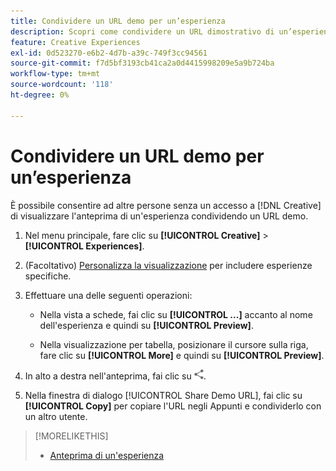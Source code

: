 ```yaml
---
title: Condividere un URL demo per un’esperienza
description: Scopri come condividere un URL dimostrativo di un’esperienza.
feature: Creative Experiences
exl-id: 0d523270-e6b2-4d7b-a39c-749f3cc94561
source-git-commit: f7d5bf3193cb41ca2a0d4415998209e5a9b724ba
workflow-type: tm+mt
source-wordcount: '118'
ht-degree: 0%

---
```


# Condividere un URL demo per un’esperienza

È possibile consentire ad altre persone senza un accesso a [!DNL Creative] di visualizzare l&#39;anteprima di un&#39;esperienza condividendo un URL demo.

1. Nel menu principale, fare clic su **[!UICONTROL Creative]** > **[!UICONTROL Experiences]**.

1. (Facoltativo) [Personalizza la visualizzazione](/help/creative/introduction/customize-data-views.md) per includere esperienze specifiche.

1. Effettuare una delle seguenti operazioni:

   * Nella vista a schede, fai clic su **[!UICONTROL ...]** accanto al nome dell&#39;esperienza e quindi su **[!UICONTROL Preview]**.

   * Nella visualizzazione per tabella, posizionare il cursore sulla riga, fare clic su **[!UICONTROL More]** e quindi su **[!UICONTROL Preview]**.

1. In alto a destra nell&#39;anteprima, fai clic su ![Condividi](/help/creative/assets/share.png "Condividi").

1. Nella finestra di dialogo [!UICONTROL Share Demo URL], fai clic su **[!UICONTROL Copy]** per copiare l&#39;URL negli Appunti e condividerlo con un altro utente.

>[!MORELIKETHIS]
>
>* [Anteprima di un&#39;esperienza](/help/creative/experiences/experience-preview.md)
